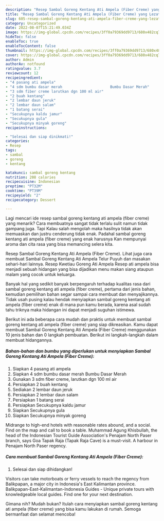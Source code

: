 ```yaml
---
description: "Resep Sambal Goreng Kentang Ati Ampela (Fiber Creme) yang Lezat Sekali"
title: "Resep Sambal Goreng Kentang Ati Ampela (Fiber Creme) yang Lezat Sekali"
slug: 605-resep-sambal-goreng-kentang-ati-ampela-fiber-creme-yang-lezat-sekali
category: Uncategorized
date: 2022-08-07T15:21:49.034Z
image: https://img-global.cpcdn.com/recipes/3ff0a79369dd9713/680x482cq70/sambal-goreng-kentang-ati-ampela-fiber-creme-foto-resep-utama.jpg
hideToc: false
enableToc: true
enableTocContent: false
thumbnail: https://img-global.cpcdn.com/recipes/3ff0a79369dd9713/680x482cq70/sambal-goreng-kentang-ati-ampela-fiber-creme-foto-resep-utama.jpg
cover: https://img-global.cpcdn.com/recipes/3ff0a79369dd9713/680x482cq70/sambal-goreng-kentang-ati-ampela-fiber-creme-foto-resep-utama.jpg
author: Admin
authorAv: notfound
ratingvalue: 3.7
reviewcount: 12
recipeingredient:
- "4 pasang ati ampela"
- "4 sdm bumbu dasar merah                      Bumbu Dasar Merah"
- "3 sdm fiber creme larutkan dgn 100 ml air"
- "2 buah kentang"
- "2 lembar daun jeruk"
- "2 lembar daun salam"
- "1 batang serai"
- "Secukupnya kaldu jamur"
- "Secukupnya gula"
- "Secukupnya minyak goreng"
recipeinstructions:

- "Selesai dan siap dinikmati!"
categories:
- Resep
tags:
- sambal
- goreng
- kentang

katakunci: sambal goreng kentang 
nutrition: 208 calories
recipecuisine: Indonesian
preptime: "PT32M"
cooktime: "PT39M"
recipeyield: "2"
recipecategory: Dessert

---
```



Lagi mencari ide resep sambal goreng kentang ati ampela (fiber creme) yang menarik? Cara membuatnya sangat tidak terlalu sulit namun tidak gampang juga. Tapi Kalau salah mengolah maka hasilnya tidak akan memuaskan dan justru cenderung tidak enak. Padahal sambal goreng kentang ati ampela (fiber creme) yang enak harusnya Kan mempunyai aroma dan cita rasa yang bisa memancing selera kita.


Resep Sambal Goreng Kentang Ati Ampela (Fiber Creme). Lihat juga cara membuat Sambal Goreng Kentang Ati Ampela Telur Puyuh dan masakan sehari-hari lainnya. Resep Kwetiau Goreng Ati Ampela Resep ati ampela bisa menjadi sebuah hidangan yang bisa dijadikan menu makan siang ataupun malam yang cocok untuk keluarga.

Banyak hal yang sedikit banyak berpengaruh terhadap kualitas rasa dari sambal goreng kentang ati ampela (fiber creme), pertama dari jenis bahan, kemudian pemilihan bahan segar sampai cara membuat dan menyajikannya. Tidak usah pusing kalau hendak menyiapkan sambal goreng kentang ati ampela (fiber creme) enak di mana pun kamu berada, karena asal sudah tahu triknya maka hidangan ini dapat menjadi suguhan istimewa.


Berikut ini ada beberapa cara mudah dan praktis untuk membuat sambal goreng kentang ati ampela (fiber creme) yang siap dikreasikan. Kamu dapat membuat Sambal Goreng Kentang Ati Ampela (Fiber Creme) menggunakan 10 jenis bahan dan 0 langkah pembuatan. Berikut ini langkah-langkah dalam membuat hidangannya.

<!--inarticleads1-->

##### Bahan-bahan dan bumbu yang diperlukan untuk menyiapkan Sambal Goreng Kentang Ati Ampela (Fiber Creme):

1. Siapkan 4 pasang ati ampela
1. Siapkan 4 sdm bumbu dasar merah                      Bumbu Dasar Merah
1. Gunakan 3 sdm fiber creme, larutkan dgn 100 ml air
1. Persiapkan 2 buah kentang
1. Sediakan 2 lembar daun jeruk
1. Persiapkan 2 lembar daun salam
1. Persiapkan 1 batang serai
1. Persiapkan Secukupnya kaldu jamur
1. Siapkan Secukupnya gula
1. Siapkan Secukupnya minyak goreng


Midrange to high-end hotels with reasonable rates abound, and a social. Find on the map and call to book a table. Muhammad Agung Khisbullah, the head of the Indonesian Tourist Guide Association&#39;s Penajam North Paser branch, says Goa Tapak Raja (Tapak Raja Cave) is a must-visit. A harbour in Penajam North Paser regency. 

<!--inarticleads2-->

##### Cara membuat Sambal Goreng Kentang Ati Ampela (Fiber Creme):


1. Selesai dan siap dihidangkan!

Visitors can take motorboats or ferry vessels to reach the regency from Balikpapan, a major city in Indonesia&#39;s East Kalimantan province. Balikpapan-East-Kalimantan-Indonesia Guides - Unique private tours with knowledgeable local guides. Find one for your next destination. 

Gimana nih? Mudah bukan? Itulah cara menyiapkan sambal goreng kentang ati ampela (fiber creme) yang bisa kamu lakukan di rumah. Semoga bermanfaat dan selamat mencoba!
